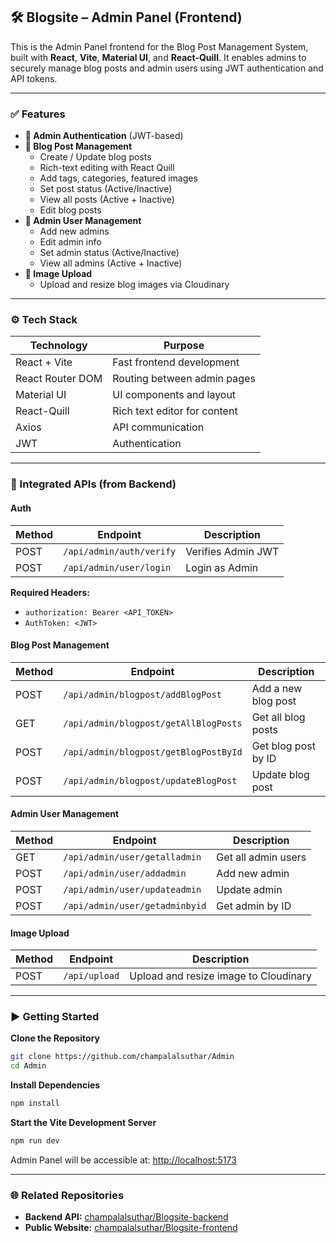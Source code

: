 ## 🛠 Blogsite – Admin Panel (Frontend)

This is the Admin Panel frontend for the Blog Post Management System, built with **React**, **Vite**, **Material UI**, and **React-Quill**. It enables admins to securely manage blog posts and admin users using JWT authentication and API tokens.

---

### ✅ Features

- **🔐 Admin Authentication** (JWT-based)
- **📝 Blog Post Management**
    - Create / Update blog posts
    - Rich-text editing with React Quill
    - Add tags, categories, featured images
    - Set post status (Active/Inactive)
    - View all posts (Active + Inactive)
    - Edit blog posts
- **👤 Admin User Management**
    - Add new admins
    - Edit admin info
    - Set admin status (Active/Inactive)
    - View all admins (Active + Inactive)
- **📂 Image Upload**
    - Upload and resize blog images via Cloudinary

---

### ⚙️ Tech Stack

| Technology         | Purpose                              |
|--------------------|--------------------------------------|
| React + Vite       | Fast frontend development            |
| React Router DOM   | Routing between admin pages          |
| Material UI        | UI components and layout             |
| React-Quill        | Rich text editor for content         |
| Axios              | API communication                    |
| JWT                | Authentication                      |

---

### 🔐 Integrated APIs (from Backend)

#### Auth

| Method | Endpoint                      | Description                |
|--------|-------------------------------|----------------------------|
| POST   | `/api/admin/auth/verify`      | Verifies Admin JWT         |
| POST   | `/api/admin/user/login`       | Login as Admin             |

**Required Headers:**
- `authorization: Bearer <API_TOKEN>`
- `AuthToken: <JWT>`

#### Blog Post Management

| Method | Endpoint                                 | Description                |
|--------|------------------------------------------|----------------------------|
| POST   | `/api/admin/blogpost/addBlogPost`        | Add a new blog post        |
| GET    | `/api/admin/blogpost/getAllBlogPosts`    | Get all blog posts         |
| POST   | `/api/admin/blogpost/getBlogPostById`    | Get blog post by ID        |
| POST   | `/api/admin/blogpost/updateBlogPost`     | Update blog post           |

#### Admin User Management

| Method | Endpoint                              | Description                |
|--------|---------------------------------------|----------------------------|
| GET    | `/api/admin/user/getalladmin`         | Get all admin users        |
| POST   | `/api/admin/user/addadmin`            | Add new admin              |
| POST   | `/api/admin/user/updateadmin`         | Update admin               |
| POST   | `/api/admin/user/getadminbyid`        | Get admin by ID            |

#### Image Upload

| Method | Endpoint         | Description                        |
|--------|------------------|------------------------------------|
| POST   | `/api/upload`    | Upload and resize image to Cloudinary |

---

### ▶️ Getting Started

**Clone the Repository**
```bash
git clone https://github.com/champalalsuthar/Admin
cd Admin
```

**Install Dependencies**
```bash
npm install
```

**Start the Vite Development Server**
```bash
npm run dev
```

Admin Panel will be accessible at: [http://localhost:5173](http://localhost:5173)

---

### 🌐 Related Repositories

- **Backend API:** [champalalsuthar/Blogsite-backend](https://github.com/champalalsuthar/Blogsite-backend)
- **Public Website:** [champalalsuthar/Blogsite-frontend](https://github.com/champalalsuthar/Blogsite-frontend)